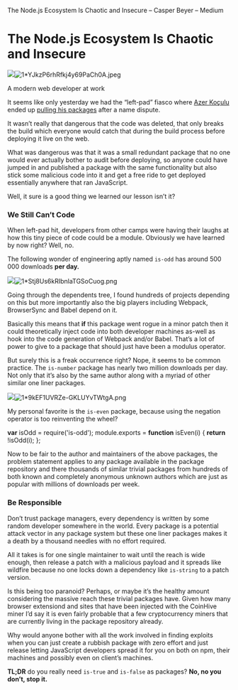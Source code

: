 The Node.js Ecosystem Is Chaotic and Insecure – Casper Beyer – Medium

# The Node.js Ecosystem Is Chaotic and Insecure

![](../_resources/ff420e99cc5cedd31fb52c8811f581d3.png)![1*YJkzP6rhRfkj4y69PaCh0A.jpeg](../_resources/a5ec3a0bbb29cbdd231efdf2a48b7397.jpg)

A modern web developer at work

It seems like only yesterday we had the “left-pad” fiasco where [Azer Koçulu](https://medium.com/@azerbike) ended up [pulling his packages](https://medium.com/@azerbike/i-ve-just-liberated-my-modules-9045c06be67c) after a name dispute.

It wasn’t really that dangerous that the code was deleted, that only breaks the build which everyone would catch that during the build process before deploying it live on the web.

What was dangerous was that it was a small redundant package that no one would ever actually bother to audit before deploying, so anyone could have jumped in and published a package with the same functionality but also stick some malicious code into it and get a free ride to get deployed essentially anywhere that ran JavaScript.

Well, it sure is a good thing we learned our lesson isn’t it?

### We Still Can’t Code

When left-pad hit, developers from other camps were having their laughs at how this tiny piece of code could be a module. Obviously we have learned by now right? Well, no.

The following wonder of engineering aptly named `is-odd` has around 500 000 downloads **per day.**

![](../_resources/5e3af872accf5ccfafb35ca65e8c730f.png)![1*Stj8Us6kRIbnlaTGSoCuog.png](../_resources/8fc6eef255a4814e7f4456c93e6b5289.png)

Going through the dependents tree, I found hundreds of projects depending on this but more importantly also the big players including Webpack, BrowserSync and Babel depend on it.

Basically this means that **if** this package went rogue in a minor patch then it could theoretically inject code into both developer machines as-well as hook into the code generation of Webpack and/or Babel. That’s a lot of power to give to a package that should just have been a modulus operator.

But surely this is a freak occurrence right? Nope, it seems to be common practice. The `is-number` package has nearly two million downloads per day. Not only that it’s also by the same author along with a myriad of other similar one liner packages.

![](../_resources/75ef08d4fbb23059c7804b793de316ec.png)![1*9kEF1UVRZe-GKLUYvTWtgA.png](../_resources/bfa0ea8df75659d53914b87d7462b90a.png)

My personal favorite is the `is-even` package, because using the negation operator is too reinventing the wheel?

**var** isOdd = require('is-odd');
module.exports = **function** isEven(i) {
 **return** !isOdd(i);
};

Now to be fair to the author and maintainers of the above packages, the problem statement applies to any package available in the package repository and there thousands of similar trivial packages from hundreds of both known and completely anonymous unknown authors which are just as popular with millions of downloads per week.

### Be Responsible

Don’t trust package managers, every dependency is written by some random developer somewhere in the world. Every package is a potential attack vector in any package system but these one liner packages makes it a death by a thousand needles with no effort required.

All it takes is for one single maintainer to wait until the reach is wide enough, then release a patch with a malicious payload and it spreads like wildfire because no one locks down a dependency like `is-string` to a patch version.

Is this being too paranoid? Perhaps, or maybe it’s the healthy amount considering the massive reach these trivial packages have. Given how many browser extensiond and sites that have been injected with the CoinHive miner I’d say it is even fairly probable that a few cryptocurrency miners that are currently living in the package repository already.

Why would anyone bother with all the work involved in finding exploits when you can just create a rubbish package with zero effort and just release letting JavaScript developers spread it for you on both on npm, their machines and possibly even on client’s machines.

**TL;DR** do you really need `is-true` and `is-false` as packages? **No, no you don’t, stop it.**